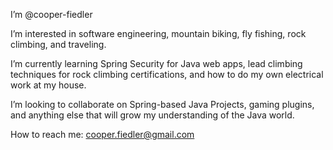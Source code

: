 I’m @cooper-fiedler

I’m interested in software engineering, mountain biking, fly fishing, rock climbing, and traveling.

I’m currently learning Spring Security for Java web apps, lead climbing techniques for rock climbing certifications, and how to do my own electrical work at my house.

I’m looking to collaborate on Spring-based Java Projects, gaming plugins, and anything else that will grow my understanding of the Java world.

How to reach me:
cooper.fiedler@gmail.com

